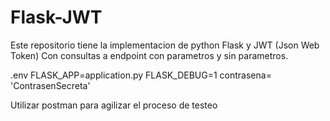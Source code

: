 # Flask-JWT 

Este repositorio tiene la implementacion de python Flask y JWT (Json Web Token)
Con consultas a endpoint con parametros y sin parametros.

.env 
FLASK_APP=application.py
FLASK_DEBUG=1
contrasena= 'ContrasenSecreta'

Utilizar postman para agilizar el proceso de testeo
